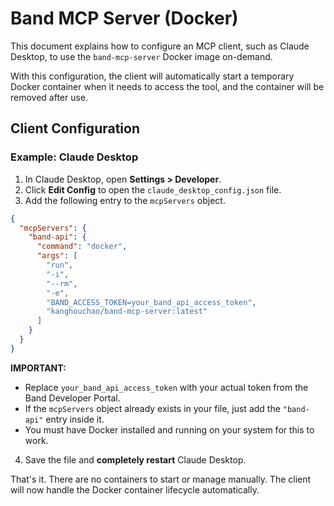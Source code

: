 # Band MCP Server (Docker)

This document explains how to configure an MCP client, such as Claude Desktop, to use the `band-mcp-server` Docker image on-demand.

With this configuration, the client will automatically start a temporary Docker container when it needs to access the tool, and the container will be removed after use.

## Client Configuration

### Example: Claude Desktop

1.  In Claude Desktop, open **Settings > Developer**.
2.  Click **Edit Config** to open the `claude_desktop_config.json` file.
3.  Add the following entry to the `mcpServers` object.

```json
{
  "mcpServers": {
    "band-api": {
      "command": "docker",
      "args": [
        "run",
        "-i",
        "--rm",
        "-e",
        "BAND_ACCESS_TOKEN=your_band_api_access_token",
        "kanghouchao/band-mcp-server:latest"
      ]
    }
  }
}
```

**IMPORTANT:**

*   Replace `your_band_api_access_token` with your actual token from the Band Developer Portal.
*   If the `mcpServers` object already exists in your file, just add the `"band-api"` entry inside it.
*   You must have Docker installed and running on your system for this to work.

4.  Save the file and **completely restart** Claude Desktop.

That's it. There are no containers to start or manage manually. The client will now handle the Docker container lifecycle automatically.
